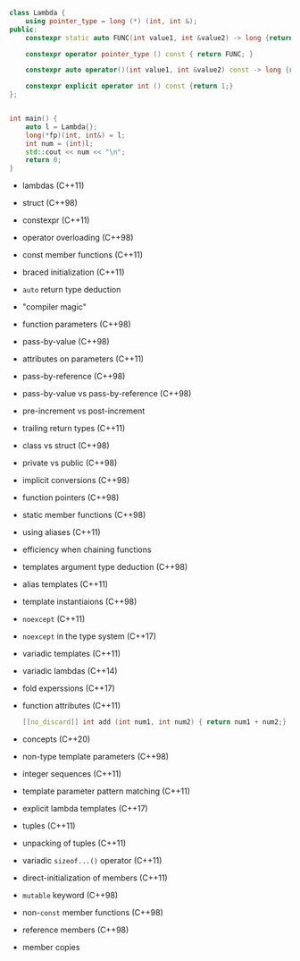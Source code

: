 ```cpp
class Lambda {
    using pointer_type = long (*) (int, int &);
public:
    constexpr static auto FUNC(int value1, int &value2) -> long {return value1 + value2;}

    constexpr operator pointer_type () const { return FUNC; }

    constexpr auto operator()(int value1, int &value2) const -> long {return value1 + value2;}

    constexpr explicit operator int () const {return 1;}
};


int main() {
    auto l = Lambda{};
    long(*fp)(int, int&) = l;
    int num = (int)l;
    std::cout << num << "\n";
    return 0;
}
```

* lambdas (C++11)

* struct (C++98)

* constexpr (C++11)

* operator overloading (C++98)

* const member functions (C++11)

* braced initialization (C++11)

* `auto` return type deduction

* "compiler magic"

* function parameters (C++98)

* pass-by-value (C++98)

* attributes on parameters (C++11)

* pass-by-reference (C++98)

* pass-by-value vs pass-by-reference (C++98)

* pre-increment vs post-increment

* trailing return types (C++11)

* class vs struct (C++98)

* private vs public (C++98)

* implicit conversions (C++98)

* function pointers (C++98)

* static member functions (C++98)

* using aliases (C++11)

* efficiency when chaining functions

* templates argument type deduction (C++98)

* alias templates (C++11)

* template instantiaions (C++98)

* `noexcept` (C++11)

* `noexcept` in the type system (C++17)

* variadic templates (C++11)

* variadic lambdas (C++14)

* fold experssions (C++17)

* function attributes (C++11)
  
  ```cpp
  [[no_discard]] int add (int num1, int num2) { return num1 + num2;}
  ```

* concepts (C++20)

* non-type template parameters (C++98)

* integer sequences (C++11)

* template parameter pattern matching (C++11)

* explicit lambda templates (C++17)

* tuples (C++11)

* unpacking of tuples (C++11)

* variadic `sizeof...()` operator (C++11)

* direct-initialization of members (C++11)

* `mutable` keyword (C++98)

* non-`const` member functions (C++98)

* reference members (C++98)

* member copies
